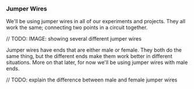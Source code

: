 ### Jumper Wires

We'll be using jumper wires in all of our experiments and projects. They all work the same; connecting two points in a circuit together.

// TODO: IMAGE: showing several different jumper wires

Jumper wires have ends that are either male or female. They both do the same thing, but the different ends make them work better in different situations. More on that later, for now we'll be using jumper wires with male ends.

// TODO: explain the difference between male and female jumper wires